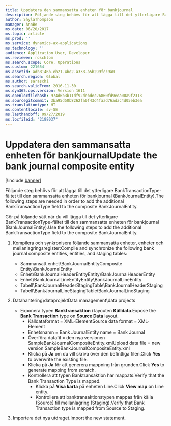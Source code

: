 ```yaml
---
title: Uppdatera den sammansatta enheten för bankjournal
description: Följande steg behövs för att lägga till det ytterligare BankTransactionType-fältet till den sammansatta enheten för bankjournal (BankJournalEntity).
author: ShylaThompson
manager: AnnBe
ms.date: 06/20/2017
ms.topic: article
ms.prod: ''
ms.service: dynamics-ax-applications
ms.technology: ''
audience: Application User, Developer
ms.reviewer: roschlom
ms.search.scope: Core, Operations
ms.custom: 221654
ms.assetid: adb8146b-eb21-4be2-a338-a5b299fcc9a0
ms.search.region: Global
ms.author: saraschi
ms.search.validFrom: 2016-11-30
ms.dyn365.ops.version: Version 1611
ms.openlocfilehash: 974d6b3b11df92debdec26860fd9eea00a9f2313
ms.sourcegitcommit: 3ba95d50b8262fa0f43d4faad76adac4d05eb3ea
ms.translationtype: HT
ms.contentlocale: sv-SE
ms.lasthandoff: 09/27/2019
ms.locfileid: "2188037"
---
```

# <a name="update-the-bank-journal-composite-entity"></a><span data-ttu-id="d121f-103">Uppdatera den sammansatta enheten för bankjournal</span><span class="sxs-lookup"><span data-stu-id="d121f-103">Update the bank journal composite entity</span></span>

[!include [banner](../includes/banner.md)]

<span data-ttu-id="d121f-104">Följande steg behövs för att lägga till det ytterligare BankTransactionType-fältet till den sammansatta enheten för bankjournal (BankJournalEntity).</span><span class="sxs-lookup"><span data-stu-id="d121f-104">The following steps are needed in order to add the additional BankTransactionType field to the composite BankJournalEntity.</span></span>

<span data-ttu-id="d121f-105">Gör på följande sätt när du vill lägga till det ytterligare BankTransactionType-fältet till den sammansatta enheten för bankjournal (BankJournalEntity).</span><span class="sxs-lookup"><span data-stu-id="d121f-105">Use the following steps to add the additional BankTransactionType field to the composite BankJournalEntity.</span></span>

1.  <span data-ttu-id="d121f-106">Kompilera och synkronisera följande sammansatta enheter, enheter och mellanlagringsregister:</span><span class="sxs-lookup"><span data-stu-id="d121f-106">Compile and synchronize the following bank journal composite entities, entities, and staging tables:</span></span>
    -   <span data-ttu-id="d121f-107">Sammansatt enhet\\BankJournalEntity</span><span class="sxs-lookup"><span data-stu-id="d121f-107">Composite Entity\\BankJournalEntity</span></span>
    -   <span data-ttu-id="d121f-108">Enhet\\BankJournalHeaderEntity</span><span class="sxs-lookup"><span data-stu-id="d121f-108">Entity\\BankJournalHeaderEntity</span></span>
    -   <span data-ttu-id="d121f-109">Enhet\\BankJournalLineEntity</span><span class="sxs-lookup"><span data-stu-id="d121f-109">Entity\\BankJournalLineEntity</span></span>
    -   <span data-ttu-id="d121f-110">Tabell\\BankJournalHeaderStaging</span><span class="sxs-lookup"><span data-stu-id="d121f-110">Table\\BankJournalHeaderStaging</span></span>
    -   <span data-ttu-id="d121f-111">Tabell\\BankJournalLineStaging</span><span class="sxs-lookup"><span data-stu-id="d121f-111">Table\\BankJournalLineStaging</span></span>

2.  <span data-ttu-id="d121f-112">Datahantering\\dataprojekt</span><span class="sxs-lookup"><span data-stu-id="d121f-112">Data management\\data projects</span></span>
    -   <span data-ttu-id="d121f-113">Exponera typen **Banktransaktion** i layouten **Källdata**.</span><span class="sxs-lookup"><span data-stu-id="d121f-113">Expose the **Bank Transaction** type on **Source Data** layout.</span></span>
        -   <span data-ttu-id="d121f-114">Källdataformat = XML-Element</span><span class="sxs-lookup"><span data-stu-id="d121f-114">Source data format = XML-Element</span></span>
        -   <span data-ttu-id="d121f-115">Enhetsnamn = Bank Journal</span><span class="sxs-lookup"><span data-stu-id="d121f-115">Entity name = Bank Journal</span></span>
        -   <span data-ttu-id="d121f-116">Överföra datafil = den nya versionen SampleBankJournalCompositeEntity.xml</span><span class="sxs-lookup"><span data-stu-id="d121f-116">Upload data file = new version SampleBankJournalCompositeEntity.xml</span></span>
        -   <span data-ttu-id="d121f-117">Klicka på **Ja** om du vill skriva över den befintliga filen.</span><span class="sxs-lookup"><span data-stu-id="d121f-117">Click **Yes** to overwrite the existing file.</span></span>
        -   <span data-ttu-id="d121f-118">Klicka på **Ja** för att generera mappning från grunden.</span><span class="sxs-lookup"><span data-stu-id="d121f-118">Click **Yes** to generate mapping from scratch.</span></span>
        -   <span data-ttu-id="d121f-119">Kontrollera att typen Banktransaktion har mappats.</span><span class="sxs-lookup"><span data-stu-id="d121f-119">Verify that the Bank Transaction Type is mapped.</span></span>
            -   <span data-ttu-id="d121f-120">Klicka på **Visa karta** på enheten Line.</span><span class="sxs-lookup"><span data-stu-id="d121f-120">Click **View map** on Line entity.</span></span>
            -   <span data-ttu-id="d121f-121">Kontrollera att banktransaktionstypen mappas från källa (Source) till mellanlagring (Staging).</span><span class="sxs-lookup"><span data-stu-id="d121f-121">Verify that Bank Transaction type is mapped from Source to Staging.</span></span>

3.  <span data-ttu-id="d121f-122">Importera det nya utdraget.</span><span class="sxs-lookup"><span data-stu-id="d121f-122">Import the new statement.</span></span>




